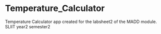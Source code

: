 # Temperature_Calculator
Temperature Calculator app created for the labsheet2 of the MADD module.
SLIIT year2 semester2

